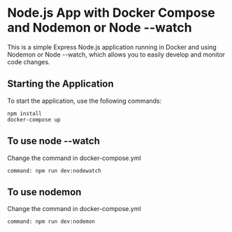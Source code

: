 # Node.js App with Docker Compose and Nodemon or Node --watch

This is a simple Express Node.js application running in Docker and using Nodemon or Node --watch, which allows you to easily develop and monitor code changes.

## Starting the Application

To start the application, use the following commands:

```
npm install
docker-compose up
```

## To use node --watch
Change the command in docker-compose.yml
```
command: npm run dev:nodewatch
```

## To use nodemon
Change the command in docker-compose.yml
```
command: npm run dev:nodemon
```
